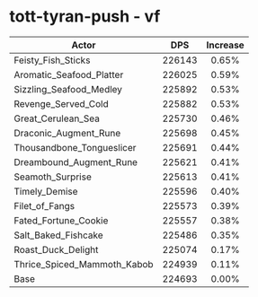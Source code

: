 # tott-tyran-push - vf
| Actor | DPS | Increase |
|---|:---:|:---:|
|Feisty_Fish_Sticks|226143|0.65%|
|Aromatic_Seafood_Platter|226025|0.59%|
|Sizzling_Seafood_Medley|225892|0.53%|
|Revenge_Served_Cold|225882|0.53%|
|Great_Cerulean_Sea|225730|0.46%|
|Draconic_Augment_Rune|225698|0.45%|
|Thousandbone_Tongueslicer|225691|0.44%|
|Dreambound_Augment_Rune|225621|0.41%|
|Seamoth_Surprise|225613|0.41%|
|Timely_Demise|225596|0.40%|
|Filet_of_Fangs|225573|0.39%|
|Fated_Fortune_Cookie|225557|0.38%|
|Salt_Baked_Fishcake|225486|0.35%|
|Roast_Duck_Delight|225074|0.17%|
|Thrice_Spiced_Mammoth_Kabob|224939|0.11%|
|Base|224693|0.00%|
